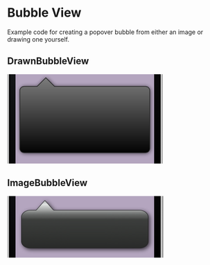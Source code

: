 Bubble View
===========
Example code for creating a popover bubble from either an image or drawing one yourself.

DrawnBubbleView
---------------
![DrawnBubbleView](screenshot-drawn-bubble.png)

ImageBubbleView
---------------
![ImageBubbleView](screenshot-image-bubble.png)